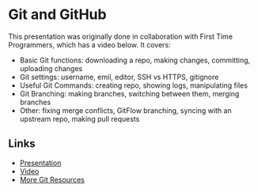 # Git and GitHub

This presentation was originally done in collaboration with First Time Programmers, which has a video below. It covers:

- Basic Git functions: downloading a repo, making changes, committing, uploading changes
- Git settings: username, emil, editor, SSH vs HTTPS, gitignore
- Useful Git Commands: creating repo, showing logs, manipulating files
- Git Branching: making branches, switching between them, merging branches
- Other: fixing merge conflicts, GitFlow branching, syncing with an upstream repo, making pull requests

## Links

- [Presentation](https://docs.google.com/presentation/d/1RTGwAJV6CuEG_I8PFx1fHLx5m-jmchag-ugxGkqwJQc/edit?usp=sharing)
- [Video](https://www.facebook.com/matthew.booe.54/videos/o.1345572828903505/858841787609301/?type=2&theater&notif_t=video_processed&notif_id=1508017861877185)
- [More Git Resources](https://github.com/ufosc/resources/tree/master/resources/git)

